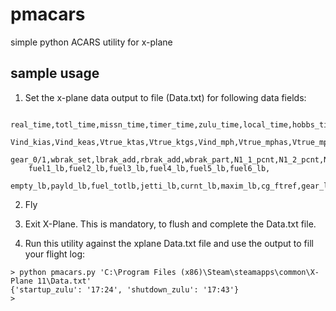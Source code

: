 # pmacars
simple python ACARS utility for x-plane

## sample usage
1. Set the x-plane data output to file (Data.txt) for following data fields:
```
    real_time,totl_time,missn_time,timer_time,zulu_time,local_time,hobbs_time,
    Vind_kias,Vind_keas,Vtrue_ktas,Vtrue_ktgs,Vind_mph,Vtrue_mphas,Vtrue_mphgs,
    gear_0/1,wbrak_set,lbrak_add,rbrak_add,wbrak_part,N1_1_pcnt,N1_2_pcnt,N2_1_pcnt,N2_2_pcnt,
    fuel1_lb,fuel2_lb,fuel3_lb,fuel4_lb,fuel5_lb,fuel6_lb,
    empty_lb,payld_lb,fuel_totlb,jetti_lb,curnt_lb,maxim_lb,cg_ftref,gear_lb,gear_lb,gear_lb
```

2. Fly

3. Exit X-Plane. This is mandatory, to flush and complete the Data.txt file.

4. Run this utility against the xplane Data.txt file and use the output to fill your flight log:
```
> python pmacars.py 'C:\Program Files (x86)\Steam\steamapps\common\X-Plane 11\Data.txt'
{'startup_zulu': '17:24', 'shutdown_zulu': '17:43'}
> 
```
